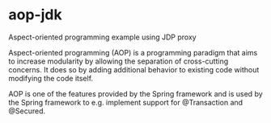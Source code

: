 # aop-jdk
Aspect-oriented programming example using JDP proxy

Aspect-oriented programming (AOP) is a programming paradigm that aims to increase modularity by allowing the separation of cross-cutting concerns. It does so by adding additional behavior to existing code without modifying the code itself.

AOP is one of the features provided by the Spring framework and is used by the Spring framework to e.g. implement support for @Transaction and @Secured.

